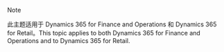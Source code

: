 > [!NOTE]
> <span data-ttu-id="174fe-101">此主题适用于 Dynamics 365 for Finance and Operations 和 Dynamics 365 for Retail。</span><span class="sxs-lookup"><span data-stu-id="174fe-101">This topic applies to both Dynamics 365 for Finance and Operations and to Dynamics 365 for Retail.</span></span> 